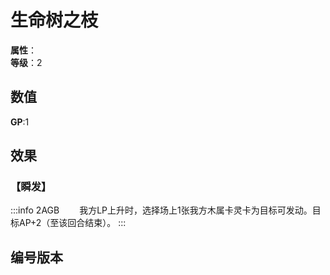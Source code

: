 <script setup>
let list = [
    { number: "2AGB-020", url: "/packs/2AGB" }
]
</script>

# 生命树之枝

**属性**：<CardAttribute text="木"/><br>
**等级**：2

## 数值

**GP**:1

## 效果

### 【瞬发】

:::info 2AGB
&emsp;&emsp;我方LP上升时，选择场上1张我方木属卡灵卡为目标可发动。目标AP+2（至该回合结束）。
:::

## 编号版本

<CardNumberBox :list="list"/>
